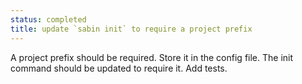 ```yaml
---
status: completed
title: update `sabin init` to require a project prefix
---
```


A project prefix should be required. Store it in the config file. The init command should be updated to require it. Add tests.
